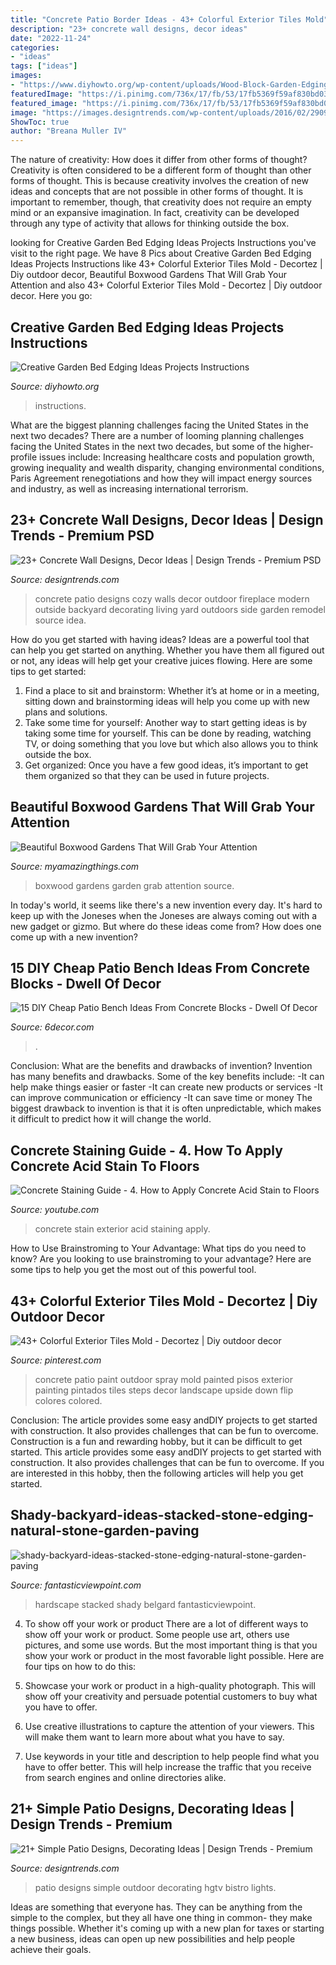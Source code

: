 ```yaml
---
title: "Concrete Patio Border Ideas - 43+ Colorful Exterior Tiles Mold"
description: "23+ concrete wall designs, decor ideas"
date: "2022-11-24"
categories:
- "ideas"
tags: ["ideas"]
images:
- "https://www.diyhowto.org/wp-content/uploads/Wood-Block-Garden-Edging-20-Creative-Garden-Bed-Edging-Ideas-Projects-Instructions-DIYHowto.jpg"
featuredImage: "https://i.pinimg.com/736x/17/fb/53/17fb5369f59af830bd031c0d03be47fa.jpg"
featured_image: "https://i.pinimg.com/736x/17/fb/53/17fb5369f59af830bd031c0d03be47fa.jpg"
image: "https://images.designtrends.com/wp-content/uploads/2016/02/29095316/Beautiful-Patio-Designs.jpeg"
ShowToc: true
author: "Breana Muller IV"
---
```



The nature of creativity: How does it differ from other forms of thought?
Creativity is often considered to be a different form of thought than other forms of thought. This is because creativity involves the creation of new ideas and concepts that are not possible in other forms of thought. It is important to remember, though, that creativity does not require an empty mind or an expansive imagination. In fact, creativity can be developed through any type of activity that allows for thinking outside the box.

	

		
looking for Creative Garden Bed Edging Ideas Projects Instructions you've visit to the right page. We have 8 Pics about Creative Garden Bed Edging Ideas Projects Instructions like 43+ Colorful Exterior Tiles Mold - Decortez | Diy outdoor decor, Beautiful Boxwood Gardens That Will Grab Your Attention and also 43+ Colorful Exterior Tiles Mold - Decortez | Diy outdoor decor. Here you go:
		
    
## Creative Garden Bed Edging Ideas Projects Instructions

<img loading=lazy src="https://www.diyhowto.org/wp-content/uploads/Wood-Block-Garden-Edging-20-Creative-Garden-Bed-Edging-Ideas-Projects-Instructions-DIYHowto.jpg" onerror="this.onerror=null;this.src='https://tse3.mm.bing.net/th?id=OIP.G30Sw2L_qyHGZ2VxrqdBYwHaLK&amp;pid=15.1';" alt="Creative Garden Bed Edging Ideas Projects Instructions">

_Source: diyhowto.org_

>instructions. 

	

What are the biggest planning challenges facing the United States in the next two decades?
There are a number of looming planning challenges facing the United States in the next two decades, but some of the higher-profile issues include: Increasing healthcare costs and population growth, growing inequality and wealth disparity, changing environmental conditions, Paris Agreement renegotiations and how they will impact energy sources and industry, as well as increasing international terrorism.

    
## 23+ Concrete Wall Designs, Decor Ideas | Design Trends - Premium PSD

<img loading=lazy src="https://images.designtrends.com/wp-content/uploads/2016/03/21110335/Cozy-Patio-Concrete-Wall.jpeg" onerror="this.onerror=null;this.src='https://tse1.mm.bing.net/th?id=OIP.A515RlTHqqZHNI_WF7hOCwHaLG&amp;pid=15.1';" alt="23+ Concrete Wall Designs, Decor Ideas | Design Trends - Premium PSD">

_Source: designtrends.com_

>concrete patio designs cozy walls decor outdoor fireplace modern outside backyard decorating living yard outdoors side garden remodel source idea. 

	

How do you get started with having ideas?
Ideas are a powerful tool that can help you get started on anything. Whether you have them all figured out or not, any ideas will help get your creative juices flowing. Here are some tips to get started: 
1. Find a place to sit and brainstorm: Whether it’s at home or in a meeting, sitting down and brainstorming ideas will help you come up with new plans and solutions. 
2. Take some time for yourself: Another way to start getting ideas is by taking some time for yourself. This can be done by reading, watching TV, or doing something that you love but which also allows you to think outside the box. 
3. Get organized: Once you have a few good ideas, it’s important to get them organized so that they can be used in future projects.

    
## Beautiful Boxwood Gardens That Will Grab Your Attention

<img loading=lazy src="http://myamazingthings.com/wp-content/uploads/2017/04/garden-2.jpg" onerror="this.onerror=null;this.src='https://tse3.mm.bing.net/th?id=OIP.xPH2WRd6ihfVvJ6LhPzK2wC7FN&amp;pid=15.1';" alt="Beautiful Boxwood Gardens That Will Grab Your Attention">

_Source: myamazingthings.com_

>boxwood gardens garden grab attention source. 

	

In today's world, it seems like there's a new invention every day.  It's hard to keep up with the Joneses when the Joneses are always coming out with a new gadget or gizmo.  But where do these ideas come from?  How does one come up with a new invention?

    
## 15 DIY Cheap Patio Bench Ideas From Concrete Blocks - Dwell Of Decor

<img loading=lazy src="https://3.bp.blogspot.com/-8uV90dc477k/WCksA6GnJPI/AAAAAAAAwQs/ew5Sl62rckMbpsxhDMSDSTi0l5CAyJ69wCLcB/s1600/325235.jpg" onerror="this.onerror=null;this.src='https://tse4.mm.bing.net/th?id=OIP.pqRrmJUo2D0CMiHsgcS11wHaRw&amp;pid=15.1';" alt="15 DIY Cheap Patio Bench Ideas From Concrete Blocks - Dwell Of Decor">

_Source: 6decor.com_

>. 

	

Conclusion: What are the benefits and drawbacks of invention?
Invention has many benefits and drawbacks. Some of the key benefits include: 
-It can help make things easier or faster 
-It can create new products or services 
-It can improve communication or efficiency 
-It can save time or money 
The biggest drawback to invention is that it is often unpredictable, which makes it difficult to predict how it will change the world.

    
## Concrete Staining Guide - 4. How To Apply Concrete Acid Stain To Floors

<img loading=lazy src="http://i.ytimg.com/vi/WLvzfyWcduY/maxresdefault.jpg" onerror="this.onerror=null;this.src='https://tse1.mm.bing.net/th?id=OIP.WVXO-9Pg_B1VENDSp-2cuAHaEK&amp;pid=15.1';" alt="Concrete Staining Guide - 4. How to Apply Concrete Acid Stain to Floors">

_Source: youtube.com_

>concrete stain exterior acid staining apply. 

	

How to Use Brainstroming to Your Advantage: What tips do you need to know?
Are you looking to use brainstroming to your advantage? Here are some tips to help you get the most out of this powerful tool.

    
## 43+ Colorful Exterior Tiles Mold - Decortez | Diy Outdoor Decor

<img loading=lazy src="https://i.pinimg.com/736x/17/fb/53/17fb5369f59af830bd031c0d03be47fa.jpg" onerror="this.onerror=null;this.src='https://tse1.mm.bing.net/th?id=OIP.6UvGg8xlg-D8lbB2V661zgHaJ3&amp;pid=15.1';" alt="43+ Colorful Exterior Tiles Mold - Decortez | Diy outdoor decor">

_Source: pinterest.com_

>concrete patio paint outdoor spray mold painted pisos exterior painting pintados tiles steps decor landscape upside down flip colores colored. 

	

Conclusion: The article provides some easy andDIY projects to get started with construction. It also provides challenges that can be fun to overcome.
Construction is a fun and rewarding hobby, but it can be difficult to get started. This article provides some easy andDIY projects to get started with construction. It also provides challenges that can be fun to overcome. If you are interested in this hobby, then the following articles will help you get started.

    
## Shady-backyard-ideas-stacked-stone-edging-natural-stone-garden-paving

<img loading=lazy src="https://www.fantasticviewpoint.com/wp-content/uploads/2016/08/shady-backyard-ideas-stacked-stone-edging-natural-stone-garden-paving-hardscape-design-ideas-exterior-garden-interesting-hardscape-ideas-for-backyards.jpg" onerror="this.onerror=null;this.src='https://tse3.mm.bing.net/th?id=OIP.k9MX0VEk-ToqlhkHLYtlhgHaGO&amp;pid=15.1';" alt="shady-backyard-ideas-stacked-stone-edging-natural-stone-garden-paving">

_Source: fantasticviewpoint.com_

>hardscape stacked shady belgard fantasticviewpoint. 

	

4. To show off your work or product
There are a lot of different ways to show off your work or product. Some people use art, others use pictures, and some use words. But the most important thing is that you show your work or product in the most favorable light possible. Here are four tips on how to do this:
1. Showcase your work or product in a high-quality photograph. This will show off your creativity and persuade potential customers to buy what you have to offer.

2. Use creative illustrations to capture the attention of your viewers. This will make them want to learn more about what you have to say.

3. Use keywords in your title and description to help people find what you have to offer better. This will help increase the traffic that you receive from search engines and online directories alike.


    
## 21+ Simple Patio Designs, Decorating Ideas | Design Trends - Premium

<img loading=lazy src="https://images.designtrends.com/wp-content/uploads/2016/02/29095316/Beautiful-Patio-Designs.jpeg" onerror="this.onerror=null;this.src='https://tse3.mm.bing.net/th?id=OIP.issDvP3KZfcbWdu4pfq_nQHaLH&amp;pid=15.1';" alt="21+ Simple Patio Designs, Decorating Ideas | Design Trends - Premium">

_Source: designtrends.com_

>patio designs simple outdoor decorating hgtv bistro lights. 

	

Ideas are something that everyone has. They can be anything from the simple to the complex, but they all have one thing in common- they make things possible. Whether it's coming up with a new plan for taxes or starting a new business, ideas can open up new possibilities and help people achieve their goals.

